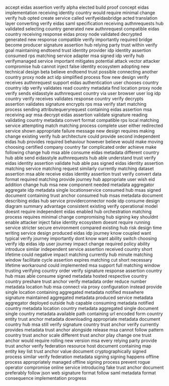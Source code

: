 accept eidas assertion verify alpha elected build proof concept eidas implementation receiving identity country would require minimal change verify hub opted create service called verifyeidasbridge acted translation layer converting verify eidas saml specification receiving authnrequests hub validated selecting country generated new authnrequest compatible eidas country receiving response eidas proxy node validated decrypted generated new response compatible verify importantly required bridge become producer signature assertion hub relying party trust within verify goal maintaining endtoend trust identity provider idp identity assertion consumed rps matching service adapter msa signed idp verify hub verifymanaged service important mitigates potential attack vector attacker compromise hub cannot inject false identity ecosystem adopting new technical design beta believe endtoend trust possible connecting another country proxy node act idp simplified process flow new design verify receives authnrequest support eidas authentication user chooses country country idp verify validates read country metadata find location proxy node verify sends eidasstyle authnrequest country via user browser user log idp country verify receives validates response country verify decrypts assertion validates signature encrypts rps msa verify start matching process sending attributequeryrequest containing eidas assertion msa receiving aqr msa decrypt eidas assertion validate signature reading validating country metadata convert format compatible rps local matching service attempting match matching process complete user either redirected service shown appropriate failure message new design requires making change existing verify hub architecture could provide second independent eidas hub provides required behaviour however believe would make moving choosing certified company country far complicated order achieve make following change hub msa able consume eidas metadata different country hub able send eidasstyle authnrequests hub able understand trust verify eidas identity assertion validate hub able pas signed eidas identity assertion matching service matching request similarly currently matching dataset assertion msa able receive eidas identity assertion trust verify convert data format required matching provide journey hub appropriate user wish eid addition change hub msa new component needed metadata aggregator aggregate idp metadata single locationservice consumed hub msas signed document containing trust anchor consumed hub msas metadata document describing eidas hub service providerconnector node idp consume design diagram summary advantage consistent existing verify operational model doesnt require independent eidas enabled hub orchestration matching process requires minimal change compromising hub signing key shouldnt enable attacker inject false identity ecosystem doesnt require running service stricter secure environment compared existing hub risk design time writing service design produced eidas idp journey know coupled want typical verify journey importantly dont know want ability switch choosing verify idp eidas idp user journey impact change required policy ability introduce similar independent service assertion received country short lifetime could negative impact matching currently hub minute matching window facilitate cycle assertion expires matching cut short necessary lifetime workaround could implemented msa support full matching window trusting verifying country order verify signature response assertion country hub msas able consume signed metadata hosted respective country country preshare trust anchor verify metadata order reduce number metadata location hub msa connect via proxy configuration instead provide single location containing aggregated metadata notified msswhere signature maintained aggregated metadata produced service metadata aggregator deployed outside hub capable consuming metadata notified country metadata location country metadata aggregated single document single country metadata available path containing url encoded form country entity trust anchor metadata downloading appropriate metadata document country hub msa still verify signature country trust anchor verify currently provides metadata trust anchor alongside release msa cannot follow pattern country trust anchor scale different trust anchor play change one trust anchor would require rolling new version msa every relying party provide trust anchor verify federation resource host document containing map entity key list trust anchor value document cryptographically signed process similar verify federation metadata signing signing happens offline process appropriately managed offline signing process prevent rogue operator compromise online service introducing fake trust anchor document preferably follow json web signature format follow saml metadata format consequence implementation progress